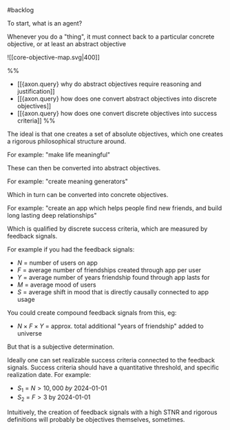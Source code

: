 #backlog 


To start, what is an agent?




Whenever you do a "thing", it must connect back to a particular concrete objective, or at least an abstract objective

![[core-objective-map.svg|400]]


%%
- [[{axon.query} why do abstract objectives require reasoning and justification]]
- [[{axon.query} how does one convert abstract objectives into discrete objectives]]
- [[{axon.query} how does one convert discrete objectives into success criteria]]
%%

The ideal is that one creates a set of absolute objectives, which one creates a rigorous philosophical structure around.

For example: "make life meaningful"

These can then be converted into abstract objectives.

For example: "create meaning generators"

Which in turn can be converted into concrete objectives.

For example: "create an app which helps people find new friends, and build long lasting deep relationships"

Which is qualified by discrete success criteria, which are measured by feedback signals.

For example if you had the feedback signals:
- $N$ = number of users on app
- $F$ = average number of friendships created through app per user
- $Y$ = average number of years friendship found through app lasts for
- $M$ = average mood of users
- $S$ = average shift in mood that is directly causally connected to app usage

You could create compound feedback signals from this, eg:
- $N \times F \times Y$ = approx. total additional "years of friendship" added to universe

But that is a subjective determination.

Ideally one can set realizable success criteria connected to the feedback signals. Success criteria should have a quantitative threshold, and specific realization date. For example:

- $S_1$ = $N > 10,000$ *by* 2024-01-01
- $S_2$ = $F > 3$ by 2024-01-01

Intuitively, the creation of feedback signals with a high STNR and rigorous definitions will probably be objectives themselves, sometimes.